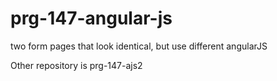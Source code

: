 # prg-147-angular-js
two form pages that look identical, but use different angularJS

Other repository is prg-147-ajs2
